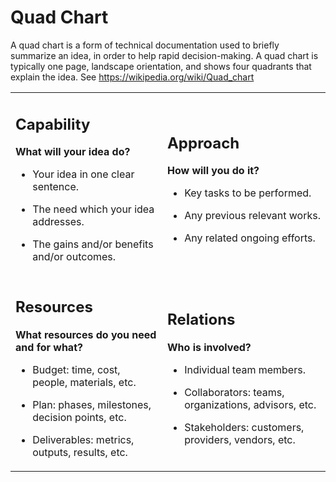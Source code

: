 # Quad Chart

A quad chart is a form of technical documentation used to briefly summarize an idea, in order to help rapid decision-making. A quad chart is typically one page, landscape orientation, and shows four quadrants that explain the idea. See https://wikipedia.org/wiki/Quad_chart


<table>

<tr>

<td>

<h2>Capability</h2>

<b>What will your idea do?</b>

* Your idea in one clear sentence.

* The need which your idea addresses.

* The gains and/or benefits and/or outcomes.

</td>

<td>

<h2>Approach</h2>

<b>How will you do it?</b>

* Key tasks to be performed.

* Any previous relevant works.

* Any related ongoing efforts.

</td>
 
</tr>

<tr>

<td>

<h2>Resources</h2>

<b>What resources do you need and for what?</b>

* Budget: time, cost, people, materials, etc.

* Plan: phases, milestones, decision points, etc.

* Deliverables: metrics, outputs, results, etc.

</td>

<td>

<h2>Relations</h2>

<b>Who is involved?</b>

* Individual team members.

* Collaborators: teams, organizations, advisors, etc.

* Stakeholders: customers, providers, vendors, etc.

</td>

</tr>

</table>
